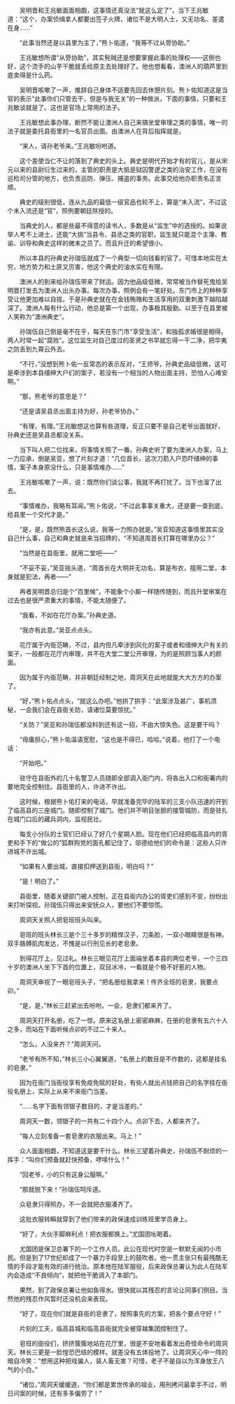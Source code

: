 　　吴明晋和王兆敏面面相觑，这事情还真没法“就这么定了”，当下王兆敏道：“这个，办案侦缉拿人都要出签子火牌，诸位不是大明人士，又无功名、差遣在身……”

　　“此事当然还是以县里为主了，”熊卜佑道，“我等不过从旁协助。”

　　王兆敏想所谓“从旁协助”，其实髡贼还是想要掌握此事的处理权——这倒也好，这个烫手的山芋干脆就丢给原主去处理好了。他也想看看，澳洲人的葫芦里到底卖得是什么药。

　　吴明晋咳嗽了一声，推辞自己身体不适要先回去休憩片刻。熊卜佑知道这是当官的表示“此事你们只管去干，但是与我无关”的一种做派，下面的事情，只要和王兆敏谈就是了。这也是官场上常用的法子。

　　王兆敏想此事办理，断然不能让澳洲人自己来搞坐堂审理之类的事情，唯一的法子就是委托县衙里的一名官员出面。由澳洲人在背后指挥就是。

　　“来人，请孙老爷来。”王兆敏吩咐道。

　　这个差使当仁不让的落到了典史的头上。典史是明代开始才有的官儿，是从宋元以来的县尉衍生过来的，主管的职责是大抵是狱囚警逻之类的治安工作，在没有巡检司分管的地方，也负责巡防、弹压、捕盗的事务。此事交给他办职责名正言顺。

　　典史的级别很低，连从九品的最低一级官品也轮不上，算是“未入流”，不过这个未入流还是“官”，照例要朝廷除授的。

　　当典史的人，都是些最不得意的读书人，多数是从“监生”中的选授的。如果说举人考不上进士，还能“大挑”当县令、县丞之类的官职，监生就只能混个主簿、教谕、训导和典史这样的微末之员了。而且升迁的希望很小。

　　所以本县的孙典史孙瑞伍就成了一个典型一切向钱看的官了。可惜本地实在太穷，地方势力和土匪又厉害，他这个典史的油水实在有限。

　　澳洲人的到来给孙瑞伍带来了财运。因为他品级低微，常常被当作替死鬼给吴明晋打发去为澳洲人出头办事。每次办事，照例会有一笔好处。东门市上的种种享受让他更加难以自拔。于是孙典史就在在金钱贿赂和生活享用的双重刺激下越陷越深了。澳洲人每有什么行动，他总是第一个出现，办事极其殷勤。以至于在县里被人笑称为“澳洲典史”。

　　孙瑞伍自己倒是毫不在乎，每天在东门市“享受生活”，和独孤求婚很是相得。两人时常一起“腐败”。这位监生对自己度过的圣贤之书早就忘得一干二净，把华夷之防丢到九霄云外去。

　　“不行，”没想到熊卜佑一反常态的表示反对，“王师爷，孙典史品级低微，这可是牵涉到本县缙绅大户们的案子，若没有一个相当的人物出面主持，恐怕人心难安啊。”

　　“那，熊老爷的意思是？”

　　“还是请吴县丞出面主持为好，孙老爷协办。”

　　“有理，有理。”王兆敏想这也算有些道理，反正只要不是自己老爷出面就好，孙典史还是吴县丞都没关系。

　　当下叫人把二位找来，将事情关照了一番。孙典史听了要为澳洲人办案，马上一力应承，倒是吴亚，想了片刻才道：“几位首长，这次刀箭入户恐吓缙绅的事情，案子本身原没什么，只是事情难办……”

　　王兆敏咳嗽了一声，说：既然你们谈公事，我就不再打扰了。当下也溜了出去。

　　“事情难办，我略有耳闻。”熊卜佑说，“不过此事事关重大，还是要一查到底，给县里一个交代才是。”

　　“是，是，既然熊首长这么说，我等一力照办就是。”吴亚知道这事情里其实没自己什么事，自己和典史就是来当招牌的，“不知道周首长打算在哪里办公？”

　　“当然是在县衙里，就用二堂吧——”

　　“不妥不妥，”吴亚摇头道，“周首长在大明并无功名，算是布衣，擅用二堂，本身就是犯法，再者——”

　　再者吴明晋总归是个“百里候”，不能象个小厮一样随传随到，而且升堂审案在过去也是很严肃重大的事情，不能太随便了。

　　“我看，不如在花厅办案。”孙典史道。

　　“我亦有此意。”吴亚点点头。

　　花厅属于内衙范畴，不过，县内但凡牵涉到风化的案子或者和缙绅大户有关的案子，一般都在花厅内审理，并不在大堂二堂公开审理，为的是照顾当事人的颜面。

　　因为属于内衙范畴，并非朝廷经制之地，周洞天在此地就能大大方方的办案了。

　　“好，”熊卜佑点点头，“就这么办吧。”他拱了拱手：“此案涉及甚广，事机须秘，一会我们会在县衙关防，请诸位莫要惊扰。”

　　“关防？”吴亚和孙瑞伍都没料到还有这一招，不由大惊失色。这是要干吗？

　　“毋庸担心，”熊卜佑温语宽慰，“这也是不得已，哈哈。”说着，他打了一个电话：

　　“开始吧。”

　　驻守在县衙外的几十名警卫人员随即全部调入衙门内，将各出入口和衙署内的要地完全控制住。县衙里的人，许进不许出。

　　这时候，根据熊卜佑打来的电话，早就准备完毕的陆军的三支小队迅速的开到了临高县的三座城门。随即控制了城门。他们并不明目张胆的接管城防，而是驻扎在城门口后的藏兵洞内，监视民壮。

　　每支小分队的士官们已经认了好几个星期人脸。现在他们已经把临高县内的胥吏和手下的“做公的”狐群狗党的面孔都记住了，邬德给他们的命令是：这些人只许进城不许出城。

　　“如果有人要出城，直接扣押送到县衙，明白吗？”

　　“是！明白了。”

　　县衙里，随着关键部门被人控制，正在县衙内办公的胥吏们感到不安，纷纷出来打听探视。孙瑞伍只得出来安抚众人，要他们不要惊慌。

　　周洞天关照人把皂班班头叫来。

　　皂班的班头林长三是个三十多岁的精悍汉子，刀条脸，一双小眼睛很是有神。双手胳膊肌肉发达，不愧是以行刑见长的老皂隶。

　　到得花厅上，见过礼。林长三眼见花厅上面端坐着本县的两位老爷，一个三四十岁的澳洲人坐下下首的位置上，双目冰冷，一看就是个极不好惹的人物。

　　周洞天审视了一眼皂班头子，“把名册给我拿来！传齐全班的皂隶，我要点卯。”

　　“是，是，”林长三赶紧出去吩咐。一会，皂隶们都来齐了。

　　周洞天打开名册，吃了一惊。原来这名册上密密麻麻，在册的皂隶有五六十人之多，而站在下面听候点卯的不过二十来人。

　　“怎么，人没来齐？”周洞天问。

　　“老爷有所不知，”林长三小心翼翼道，“名册上的数目是不作数的，这都是挂名的皂隶。”

　　因为在衙门当衙役享有免疫免赋的好处，有些人就出点钱把自己的名字挂在衙役名册上，实际上从来不来衙门当差。

　　“……名字下面有领银子数目的，才是当差的。”

　　周洞天一数，领银子的一共有二十四个人。点卯下去，人都来齐了。

　　“每人立刻准备一套皂隶的衣服出来。马上！”

　　众人面面相觑，不知道这是要干什么。林长三望着孙典史，孙瑞伍不耐烦的一挥手：“叫你们预备就赶快预备，啰嗦什么！”

　　“回老爷，小的只有这身公服啊。”

　　“那就脱下来！”孙瑞伍呵斥道。

　　众皂隶只得照办，不一会就把衣服凑齐了。

　　这批衣服转瞬就穿到了他们带来的政保速成训练班里学员身上。

　　“好了，大伙手脚麻利点！把衣服都换上。”尤国团吆喝着。

　　尤国团是保卫总署下的一个工作人员。此公在现代时空是一默默无闻的小市民。但是到了17世纪却成了一个暴力手段至上的鼓吹者。他一贯主张只有最残酷无情的手段才能有效的进行统治。原本他在陆军服役，后来政保总署认为此人在陆军内会造成“不良倾向”，就把他干脆调入了本部门。

　　果然，到了政保总署让他如鱼得水。很快就以其残忍的言论让同事们侧目。当然他的残忍作风暂时还没机会来表现。

　　“好了，现在你们就是县衙的皂隶了，按照事先的方案，把各个要点守好！”

　　片刻的工夫，临高县城和临高县衙就完全被穿越集团控制住了。

　　皂班的衙役们，挤挤簇簇地站在花厅里，很是不安地看着发出奇怪命令的周洞天。林长三更是一脸惶恐巴结的模样。就差没有五体投地了。让周洞天心中一阵的暗自冷笑：“想用这种把戏骗人，装人畜无害？可惜，老子不是自以为浑身放王八气的小白。”

　　“诸位，”周洞天缓缓道，“你们都是累世传承的祖业，用刑拷问最拿手不过，明日问案的时候，还有多多偏劳了！”
